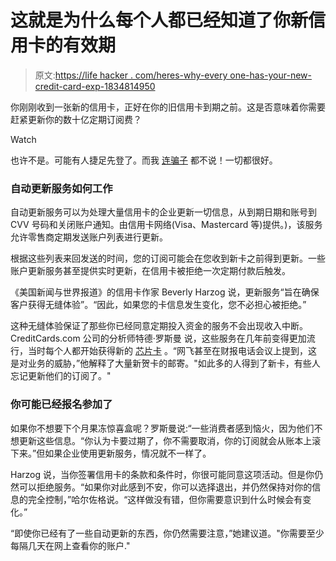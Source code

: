 # 这就是为什么每个人都已经知道了你新信用卡的有效期

> 原文:[https://life hacker . com/heres-why-every one-has-your-new-credit-card-exp-1834814950](https://lifehacker.com/heres-why-everyone-already-has-your-new-credit-card-exp-1834814950)

你刚刚收到一张新的信用卡，正好在你的旧信用卡到期之前。这是否意味着你需要赶紧更新你的数十亿定期订阅费？

Watch

也许不是。可能有人捷足先登了。而我 [连骗子](https://twocents.lifehacker.com/what-to-do-if-theres-a-data-breach-1826450129) 都不说！一切都很好。

### 自动更新服务如何工作

自动更新服务可以为处理大量信用卡的企业更新一切信息，从到期日期和账号到 CVV 号码和关闭账户通知。由信用卡网络(Visa、Mastercard 等)提供。)，该服务允许零售商定期发送账户列表进行更新。

根据这些列表来回发送的时间，您的订阅可能会在您收到新卡之前得到更新。一些账户更新服务甚至提供实时更新，在信用卡被拒绝一次定期付款后触发。

《美国新闻与世界报道》的信用卡作家 Beverly Harzog 说，更新服务“旨在确保客户获得无缝体验”。“因此，如果您的卡信息发生变化，您不必担心被拒绝。”

这种无缝体验保证了那些你已经同意定期投入资金的服务不会出现收入中断。CreditCards.com 公司的分析师特德·罗斯曼 说，这些服务在几年前变得更加流行，当时每个人都开始获得新的 [芯片卡](https://twocents.lifehacker.com/this-infographic-breaks-down-how-chip-credit-cards-work-1783685895) 。“网飞甚至在财报电话会议上提到，这是对业务的威胁，”他解释了大量新贺卡的邮寄。"如此多的人得到了新卡，有些人忘记更新他们的订阅了。"

### 你可能已经报名参加了

如果你不想要下个月果冻惊喜盒呢？罗斯曼说:“一些消费者感到恼火，因为他们不想更新这些信息。“你认为卡要过期了，你不需要取消，你的订阅就会从账本上滚下来。”但如果企业使用更新服务，情况就不一样了。

Harzog 说，当你签署信用卡的条款和条件时，你很可能同意这项活动。但是你仍然可以拒绝服务。“如果你对此感到不安，你可以选择退出，并仍然保持对你的信息的完全控制，”哈尔佐格说。“这样做没有错，但你需要意识到什么时候会有变化。”

“即使你已经有了一些自动更新的东西，你仍然需要注意，”她建议道。"你需要至少每隔几天在网上查看你的账户."